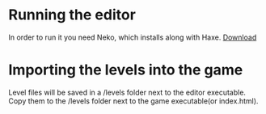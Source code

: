 # Running the editor
In order to run it you need Neko, which installs along with Haxe.
[Download](https://haxe.org/download/)

# Importing the levels into the game
Level files will be saved in a /levels folder next to the editor executable.
Copy them to the /levels folder next to the game executable(or index.html).